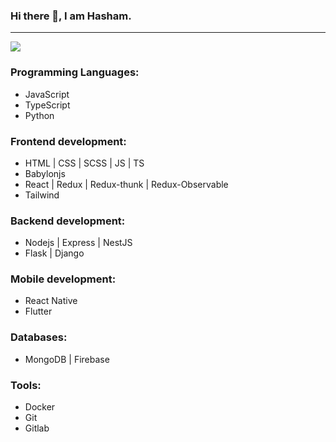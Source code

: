 ### Hi there 👋, I am Hasham.
<hr />

<a href="https://linktr.ee/hashiinngg">
  <img src="https://img.shields.io/badge/connect_with_me-blue?style=for-the-badge" />
</a>

### Programming Languages:
- JavaScript
- TypeScript
- Python

### Frontend development:
- HTML | CSS | SCSS | JS | TS
- Babylonjs
- React | Redux | Redux-thunk | Redux-Observable
- Tailwind

### Backend development:
- Nodejs | Express | NestJS
- Flask | Django

### Mobile development:
- React Native
- Flutter

### Databases:
- MongoDB | Firebase

### Tools:
- Docker
- Git
- Gitlab
